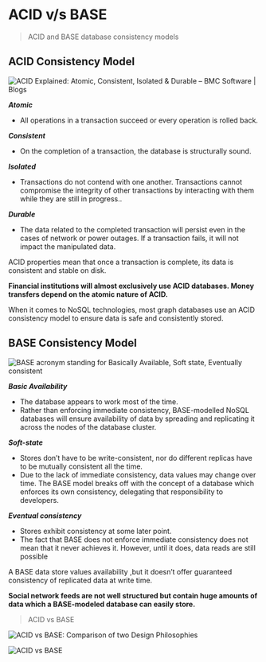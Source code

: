 # ACID v/s BASE

>ACID and BASE database consistency models

## ACID Consistency Model

![ACID Explained: Atomic, Consistent, Isolated &amp; Durable – BMC Software |  Blogs](https://s7280.pcdn.co/wp-content/uploads/2020/04/acid-data.png)

**_Atomic_**
-   All operations in a transaction succeed or every operation is rolled back.

**_Consistent_**
-   On the completion of a transaction, the database is structurally sound.

**_Isolated_**
-   Transactions do not contend with one another. Transactions cannot compromise the integrity of other transactions by interacting with them while they are still in progress..

**_Durable_**
-   The data related to the completed transaction will persist even in the cases of network or power outages. If a transaction fails, it will not impact the manipulated data.

ACID properties mean that once a transaction is complete, its data is consistent and stable on disk.

**Financial institutions will almost exclusively use ACID databases. Money transfers depend on the atomic nature of ACID.**

When it comes to NoSQL technologies, most graph databases use an ACID consistency model to ensure data is safe and consistently stored.

## BASE Consistency Model

![BASE acronym standing for Basically Available, Soft state, Eventually consistent](https://phoenixnap.com/kb/wp-content/uploads/2021/04/base-acronym.png)

**_Basic Availability_**
-   The database appears to work most of the time.
- Rather than enforcing immediate consistency, BASE-modelled NoSQL databases will ensure availability of data by spreading and replicating it across the nodes of the database cluster.

**_Soft-state_**
-   Stores don’t have to be write-consistent, nor do different replicas have to be mutually consistent all the time.
- Due to the lack of immediate consistency, data values may change over time. The BASE model breaks off with the concept of a database which enforces its own consistency, delegating that responsibility to developers.

**_Eventual consistency_**
-   Stores exhibit consistency at some later point.
- The fact that BASE does not enforce immediate consistency does not mean that it never achieves it. However, until it does, data reads are still possible

A BASE data store values availability ,but it doesn’t offer guaranteed consistency of replicated data at write time.

**Social network feeds are not well structured but contain huge amounts of data which a BASE-modeled database can easily store.**

>ACID vs BASE

![ACID vs BASE: Comparison of two Design Philosophies](https://luminousmen.com/media/acid-vs-base-comparison-of-two-design-philosophies.JPG)

![ACID vs BASE](https://iamluminousmen-media.s3.amazonaws.com/media/acid-vs-base-comparison-of-two-design-philosophies/acid-vs-base-comparison-of-two-design-philosophies-2.JPG)
